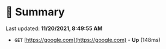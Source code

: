 # 📖 Summary
Last updated: **11/20/2021, 8:49:55 AM**

- `GET` [https://google.com](https://google.com) - **Up** (148ms)
